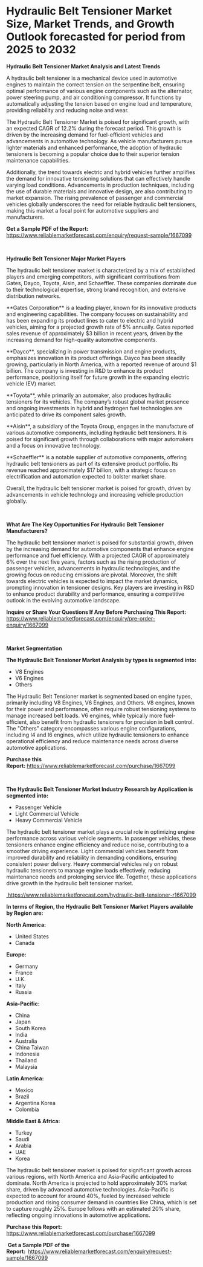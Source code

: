 <p><h1>Hydraulic Belt Tensioner Market Size, Market Trends, and Growth Outlook forecasted for period from 2025 to 2032</h1></p><p><strong>Hydraulic Belt Tensioner Market Analysis and Latest Trends</strong></p>
<p><p>A hydraulic belt tensioner is a mechanical device used in automotive engines to maintain the correct tension on the serpentine belt, ensuring optimal performance of various engine components such as the alternator, power steering pump, and air conditioning compressor. It functions by automatically adjusting the tension based on engine load and temperature, providing reliability and reducing noise and wear.</p><p>The Hydraulic Belt Tensioner Market is poised for significant growth, with an expected CAGR of 12.2% during the forecast period. This growth is driven by the increasing demand for fuel-efficient vehicles and advancements in automotive technology. As vehicle manufacturers pursue lighter materials and enhanced performance, the adoption of hydraulic tensioners is becoming a popular choice due to their superior tension maintenance capabilities.</p><p>Additionally, the trend towards electric and hybrid vehicles further amplifies the demand for innovative tensioning solutions that can effectively handle varying load conditions. Advancements in production techniques, including the use of durable materials and innovative design, are also contributing to market expansion. The rising prevalence of passenger and commercial vehicles globally underscores the need for reliable hydraulic belt tensioners, making this market a focal point for automotive suppliers and manufacturers.</p></p>
<p><strong>Get a Sample PDF of the Report:&nbsp;</strong> <a href="https://www.reliablemarketforecast.com/enquiry/request-sample/1667099?utm_campaign=1840&utm_medium=2&utm_source=Github&utm_content=ia&utm_term=17042025&utm_id=hydraulic-belt-tensioner">https://www.reliablemarketforecast.com/enquiry/request-sample/1667099</a></p>
<p>&nbsp;</p>
<p><strong>Hydraulic Belt Tensioner Major Market Players</strong></p>
<p><p>The hydraulic belt tensioner market is characterized by a mix of established players and emerging competitors, with significant contributions from Gates, Dayco, Toyota, Aisin, and Schaeffler. These companies dominate due to their technological expertise, strong brand recognition, and extensive distribution networks.</p><p>**Gates Corporation** is a leading player, known for its innovative products and engineering capabilities. The company focuses on sustainability and has been expanding its product lines to cater to electric and hybrid vehicles, aiming for a projected growth rate of 5% annually. Gates reported sales revenue of approximately $3 billion in recent years, driven by the increasing demand for high-quality automotive components.</p><p>**Dayco**, specializing in power transmission and engine products, emphasizes innovation in its product offerings. Dayco has been steadily growing, particularly in North America, with a reported revenue of around $1 billion. The company is investing in R&D to enhance its product performance, positioning itself for future growth in the expanding electric vehicle (EV) market.</p><p>**Toyota**, while primarily an automaker, also produces hydraulic tensioners for its vehicles. The company’s robust global market presence and ongoing investments in hybrid and hydrogen fuel technologies are anticipated to drive its component sales growth.</p><p>**Aisin**, a subsidiary of the Toyota Group, engages in the manufacture of various automotive components, including hydraulic belt tensioners. It is poised for significant growth through collaborations with major automakers and a focus on innovative technology.</p><p>**Schaeffler** is a notable supplier of automotive components, offering hydraulic belt tensioners as part of its extensive product portfolio. Its revenue reached approximately $17 billion, with a strategic focus on electrification and automation expected to bolster market share.</p><p>Overall, the hydraulic belt tensioner market is poised for growth, driven by advancements in vehicle technology and increasing vehicle production globally.</p></p>
<p>&nbsp;</p>
<p><strong>What Are The Key Opportunities For Hydraulic Belt Tensioner Manufacturers?</strong></p>
<p><p>The hydraulic belt tensioner market is poised for substantial growth, driven by the increasing demand for automotive components that enhance engine performance and fuel efficiency. With a projected CAGR of approximately 6% over the next five years, factors such as the rising production of passenger vehicles, advancements in hydraulic technologies, and the growing focus on reducing emissions are pivotal. Moreover, the shift towards electric vehicles is expected to impact the market dynamics, prompting innovation in tensioner designs. Key players are investing in R&D to enhance product durability and performance, ensuring a competitive outlook in the evolving automotive landscape.</p></p>
<p><strong>Inquire or Share Your Questions If Any Before Purchasing This Report:</strong> <a href="https://www.reliablemarketforecast.com/enquiry/pre-order-enquiry/1667099?utm_campaign=1840&utm_medium=2&utm_source=Github&utm_content=ia&utm_term=17042025&utm_id=hydraulic-belt-tensioner">https://www.reliablemarketforecast.com/enquiry/pre-order-enquiry/1667099</a></p>
<p>&nbsp;</p>
<p><strong>Market Segmentation</strong></p>
<p><strong>The Hydraulic Belt Tensioner Market Analysis by types is segmented into:</strong></p>
<p><ul><li>V8 Engines</li><li>V6 Engines</li><li>Others</li></ul></p>
<p><p>The Hydraulic Belt Tensioner market is segmented based on engine types, primarily including V8 Engines, V6 Engines, and Others. V8 engines, known for their power and performance, often require robust tensioning systems to manage increased belt loads. V6 engines, while typically more fuel-efficient, also benefit from hydraulic tensioners for precision in belt control. The "Others" category encompasses various engine configurations, including I4 and I6 engines, which utilize hydraulic tensioners to enhance operational efficiency and reduce maintenance needs across diverse automotive applications.</p></p>
<p><strong>Purchase this Report:&nbsp;</strong><a href="https://www.reliablemarketforecast.com/purchase/1667099?utm_campaign=1840&utm_medium=2&utm_source=Github&utm_content=ia&utm_term=17042025&utm_id=hydraulic-belt-tensioner">https://www.reliablemarketforecast.com/purchase/1667099</a></p>
<p>&nbsp;</p>
<p><strong>The Hydraulic Belt Tensioner Market Industry Research by Application is segmented into:</strong></p>
<p><ul><li>Passenger Vehicle</li><li>Light Commercial Vehicle</li><li>Heavy Commercial Vehicle</li></ul></p>
<p><p>The hydraulic belt tensioner market plays a crucial role in optimizing engine performance across various vehicle segments. In passenger vehicles, these tensioners enhance engine efficiency and reduce noise, contributing to a smoother driving experience. Light commercial vehicles benefit from improved durability and reliability in demanding conditions, ensuring consistent power delivery. Heavy commercial vehicles rely on robust hydraulic tensioners to manage engine loads effectively, reducing maintenance needs and prolonging service life. Together, these applications drive growth in the hydraulic belt tensioner market.</p></p>
<p><a href="https://www.reliablemarketforecast.com/hydraulic-belt-tensioner-r1667099?utm_campaign=1840&utm_medium=2&utm_source=Github&utm_content=ia&utm_term=17042025&utm_id=hydraulic-belt-tensioner">&nbsp;https://www.reliablemarketforecast.com/hydraulic-belt-tensioner-r1667099</a></p>
<p><strong>In terms of Region, the Hydraulic Belt Tensioner Market Players available by Region are:</strong></p>
<p>
    <p> <strong> North America: </strong>
        <ul>
            <li>United States</li>
            <li>Canada</li>
        </ul>
        </p> 
    <p> <strong> Europe: </strong>
        <ul>
            <li>Germany</li>
            <li>France</li>
            <li>U.K.</li>
            <li>Italy</li>
            <li>Russia</li>
        </ul>
        </p> 
    <p> <strong> Asia-Pacific: </strong>
        <ul>
            <li>China</li>
            <li>Japan</li>
            <li>South Korea</li>
            <li>India</li>
            <li>Australia</li>
            <li>China Taiwan</li>
            <li>Indonesia</li>
            <li>Thailand</li>
            <li>Malaysia</li>
        </ul>
        </p> 
    <p> <strong> Latin America: </strong>
        <ul>
            <li>Mexico</li>
            <li>Brazil</li>
            <li>Argentina Korea</li>
            <li>Colombia</li>
        </ul>
        </p> 
    <p> <strong> Middle East & Africa: </strong>
        <ul>
            <li>Turkey</li>
            <li>Saudi</li>
            <li>Arabia</li>
            <li>UAE</li>
            <li>Korea</li>
        </ul>
    </p>
    </p>
<p><p>The hydraulic belt tensioner market is poised for significant growth across various regions, with North America and Asia-Pacific anticipated to dominate. North America is projected to hold approximately 30% market share, driven by advanced automotive technologies. Asia-Pacific is expected to account for around 40%, fueled by increased vehicle production and rising consumer demand in countries like China, which is set to capture roughly 25%. Europe follows with an estimated 20% share, reflecting ongoing innovations in automotive applications.</p></p>
<p><strong>Purchase this Report: </strong><a href="https://www.reliablemarketforecast.com/purchase/1667099?utm_campaign=1840&utm_medium=2&utm_source=Github&utm_content=ia&utm_term=17042025&utm_id=hydraulic-belt-tensioner">https://www.reliablemarketforecast.com/purchase/1667099</a></p>
<p>&nbsp;<strong>Get a Sample PDF of the Report:&nbsp;&nbsp;</strong><a href="https://www.reliablemarketforecast.com/enquiry/request-sample/1667099?utm_campaign=1840&utm_medium=2&utm_source=Github&utm_content=ia&utm_term=17042025&utm_id=hydraulic-belt-tensioner">https://www.reliablemarketforecast.com/enquiry/request-sample/1667099</a></p>
<p><strong></strong></p>
<p><p></p><p></p><p></p></p>